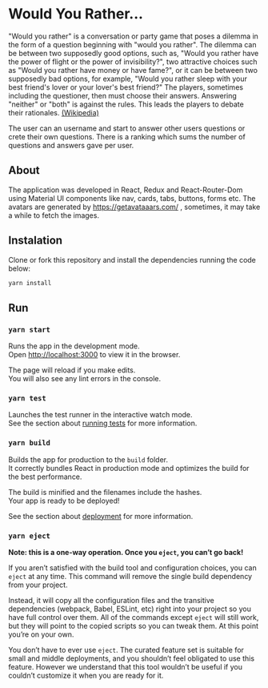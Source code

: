 # Would You Rather...

"Would you rather" is a conversation or party game that poses a dilemma in the form of a question beginning with "would you rather". The dilemma can be between two supposedly good options, such as, "Would you rather have the power of flight or the power of invisibility?", two attractive choices such as "Would you rather have money or have fame?", or it can be between two supposedly bad options, for example, "Would you rather sleep with your best friend's lover or your lover's best friend?" The players, sometimes including the questioner, then must choose their answers. Answering "neither" or "both" is against the rules. This leads the players to debate their rationales. [(Wikipedia)](https://en.wikipedia.org/wiki/Would_you_rather)

The user can an username and start to answer other users questions or crete their own questions. There is a ranking which sums the number of questions and answers gave per user.

## About

The application was developed in React, Redux and React-Router-Dom using Material UI components like nav, cards, tabs, buttons, forms etc. The avatars are generated by https://getavataaars.com/ , sometimes, it may take a while to fetch the images.

## Instalation

Clone or fork this repository and install the dependencies running the code below:

```bash
yarn install
```

## Run

### `yarn start`

Runs the app in the development mode.<br />
Open [http://localhost:3000](http://localhost:3000) to view it in the browser.

The page will reload if you make edits.<br />
You will also see any lint errors in the console.

### `yarn test`

Launches the test runner in the interactive watch mode.<br />
See the section about [running tests](https://facebook.github.io/create-react-app/docs/running-tests) for more information.

### `yarn build`

Builds the app for production to the `build` folder.<br />
It correctly bundles React in production mode and optimizes the build for the best performance.

The build is minified and the filenames include the hashes.<br />
Your app is ready to be deployed!

See the section about [deployment](https://facebook.github.io/create-react-app/docs/deployment) for more information.

### `yarn eject`

**Note: this is a one-way operation. Once you `eject`, you can’t go back!**

If you aren’t satisfied with the build tool and configuration choices, you can `eject` at any time. This command will remove the single build dependency from your project.

Instead, it will copy all the configuration files and the transitive dependencies (webpack, Babel, ESLint, etc) right into your project so you have full control over them. All of the commands except `eject` will still work, but they will point to the copied scripts so you can tweak them. At this point you’re on your own.

You don’t have to ever use `eject`. The curated feature set is suitable for small and middle deployments, and you shouldn’t feel obligated to use this feature. However we understand that this tool wouldn’t be useful if you couldn’t customize it when you are ready for it.
